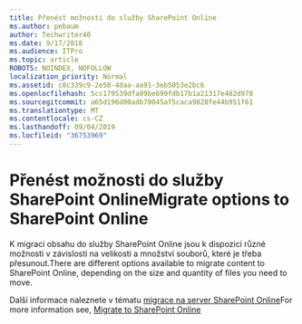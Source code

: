 ```yaml
---
title: Přenést možnosti do služby SharePoint Online
ms.author: pebaum
author: Techwriter40
ms.date: 9/17/2018
ms.audience: ITPro
ms.topic: article
ROBOTS: NOINDEX, NOFOLLOW
localization_priority: Normal
ms.assetid: c8c339c9-2e50-4daa-aa91-3eb5053e2bc6
ms.openlocfilehash: 5cc179539dfa99be699fdb17b1a21317e482d978
ms.sourcegitcommit: a65d196d00adb70045af5caca9828fe44b951f61
ms.translationtype: MT
ms.contentlocale: cs-CZ
ms.lasthandoff: 09/04/2019
ms.locfileid: "36753969"
---
```

# <a name="migrate-options-to-sharepoint-online"></a><span data-ttu-id="58a67-102">Přenést možnosti do služby SharePoint Online</span><span class="sxs-lookup"><span data-stu-id="58a67-102">Migrate options to SharePoint Online</span></span>

<span data-ttu-id="58a67-103">K migraci obsahu do služby SharePoint Online jsou k dispozici různé možnosti v závislosti na velikosti a množství souborů, které je třeba přesunout.</span><span class="sxs-lookup"><span data-stu-id="58a67-103">There are different options available to migrate content to SharePoint Online, depending on the size and quantity of files you need to move.</span></span>
  
<span data-ttu-id="58a67-104">Další informace naleznete v tématu [migrace na server SharePoint Online](https://go.microsoft.com/fwlink/?linkid-2022029)</span><span class="sxs-lookup"><span data-stu-id="58a67-104">For more information see, [Migrate to SharePoint Online](https://go.microsoft.com/fwlink/?linkid-2022029)</span></span>
  

